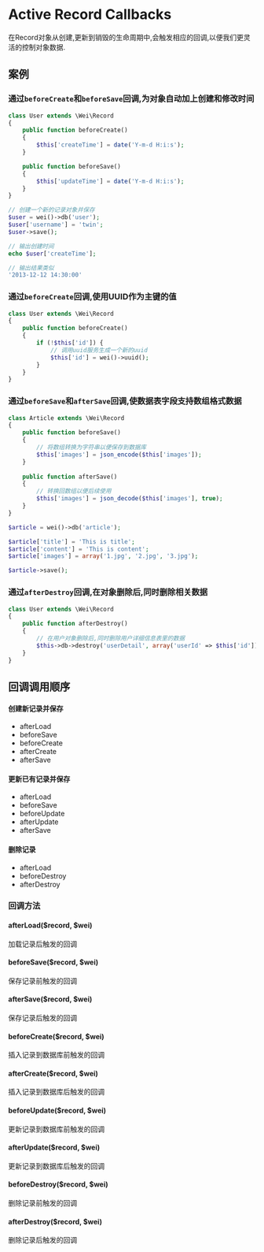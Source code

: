 Active Record Callbacks
=======================

在Record对象从创建,更新到销毁的生命周期中,会触发相应的回调,以便我们更灵活的控制对象数据.

案例
----

### 通过`beforeCreate`和`beforeSave`回调,为对象自动加上创建和修改时间

```php
class User extends \Wei\Record
{
    public function beforeCreate()
    {
        $this['createTime'] = date('Y-m-d H:i:s');
    }

    public function beforeSave()
    {
        $this['updateTime'] = date('Y-m-d H:i:s');
    }
}

// 创建一个新的记录对象并保存
$user = wei()->db('user');
$user['username'] = 'twin';
$user->save();

// 输出创建时间
echo $user['createTime'];

// 输出结果类似
'2013-12-12 14:30:00'
```

### 通过`beforeCreate`回调,使用UUID作为主键的值

```php
class User extends \Wei\Record
{
    public function beforeCreate()
    {
        if (!$this['id']) {
            // 调用uuid服务生成一个新的uuid
            $this['id'] = wei()->uuid();
        }
    }
}
```

### 通过`beforeSave`和`afterSave`回调,使数据表字段支持数组格式数据

```php
class Article extends \Wei\Record
{
    public function beforeSave()
    {
        // 将数组转换为字符串以便保存到数据库
        $this['images'] = json_encode($this['images']);
    }
    
    public function afterSave()
    {
        // 转换回数组以便后续使用
        $this['images'] = json_decode($this['images'], true);
    }
}

$article = wei()->db('article');

$article['title'] = 'This is title';
$article['content'] = 'This is content';
$article['images'] = array('1.jpg', '2.jpg', '3.jpg');

$article->save();
```

### 通过`afterDestroy`回调,在对象删除后,同时删除相关数据

```php
class User extends \Wei\Record
{
    public function afterDestroy()
    {
        // 在用户对象删除后,同时删除用户详细信息表里的数据
        $this->db->destroy('userDetail', array('userId' => $this['id']));
    }
}
```

回调调用顺序
-----------

#### 创建新记录并保存

* afterLoad
* beforeSave
* beforeCreate
* afterCreate
* afterSave

#### 更新已有记录并保存

* afterLoad
* beforeSave
* beforeUpdate
* afterUpdate
* afterSave

#### 删除记录

* afterLoad
* beforeDestroy
* afterDestroy

### 回调方法

#### afterLoad($record, $wei)
加载记录后触发的回调

#### beforeSave($record, $wei)
保存记录前触发的回调

#### afterSave($record, $wei)
保存记录后触发的回调

#### beforeCreate($record, $wei)
插入记录到数据库前触发的回调

#### afterCreate($record, $wei)
插入记录到数据库后触发的回调

#### beforeUpdate($record, $wei)
更新记录到数据库前触发的回调

#### afterUpdate($record, $wei)
更新记录到数据库后触发的回调

#### beforeDestroy($record, $wei)
删除记录前触发的回调

#### afterDestroy($record, $wei)
删除记录后触发的回调